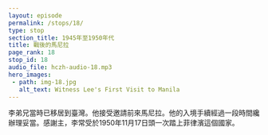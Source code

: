 ```yaml
---
layout: episode
permalink: /stops/18/
type: stop
section_title: 1945年至1950年代
title: 戰後的馬尼拉
page_rank: 18
stop_id: 18
audio_file: hczh-audio-18.mp3
hero_images:
 - path: img-18.jpg
   alt_text: Witness Lee's First Visit to Manila
---
```


<!-- Brother Lee, who had by then immigrated to Taiwan, accepted the invitation to come to Manila. The processing of the travel papers took time. But thank the Lord, on November 17, 1950, he finally set foot on Philippine soil for the first time. -->

<!---
title: 戰後的馬尼拉
--->
李弟兄當時已移居到臺灣。他接受邀請前來馬尼拉。他的入境手續經過一段時間纔辦理妥當。感謝主，李常受於1950年11月17日頭一次踏上菲律濱這個國家。


<!--- TRANSCRIPT
At that time, Brother Lee was already in Taiwan. In 1949, when it became apparent that the Communists would prevail in China, Brother Nee insisted that Brother Lee emigrate to carry on their work in Taiwan and throughout the Far East; Brother Lee agreed. 

Meanwhile, in 1946, the Philippines had also become an independent country, and the Philippine government restricted the entry of Chinese citizens. Therefore, it was difficult for Chinese people to obtain a visa. 

It was not until the end of 1950 that the travel papers of Brother Lee were successfully processed, and a visa was obtained. Thus, on November 17, 1950, Witness Lee finally set foot on Philippine soil for the first time.

Initially, Brother Lee was given hospitality at the meeting hall in Soler Street. However, due to the presence of many mosquitoes and insects, on the third day of his visit, Brother Lee contracted a severe case of dysentery and was rushed to the emergency ward. By the Lord’s mercy, he recovered. 

李弟兄當時已經在臺灣。1949年當共軍將佔領全中國時，倪弟兄執意李弟兄移居到臺灣來實行工作，包括遠東，李弟兄也同意了。

菲律濱於1946年也成為獨立的國家。菲律濱政府限制中國人的入境，因此中國人很難拿到簽證。

李弟兄的入境手續直到1950年纔辦理妥當。因此李常受於1950年十一月十七日頭一次踏上菲律濱這個國家。

起初李弟兄被接待在Soler街的會所。然而，由於許多蒼蠅和蟲子，李弟兄在訪問的第三天感染痢疾，被送到急診室。主的憐憫讓他得以康復。
-->